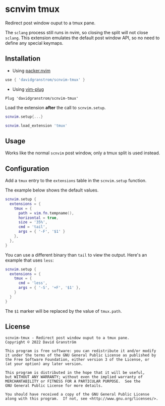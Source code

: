 # scnvim tmux

Redirect post window ouput to a tmux pane.

The `sclang` process still runs in nvim, so closing the split will not close
`sclang`. This extension emulates the default post window API, so no need to
define any special keymaps.

## Installation

* Using [packer.nvim](https://github.com/wbthomason/packer.nvim)

```lua
use { 'davidgranstrom/scnvim-tmux' }
```

* Using [vim-plug](https://github.com/junegunn/vim-plug)

```vim
Plug 'davidgranstrom/scnvim-tmux'
```

Load the extension **after** the call to `scnvim.setup`.

```lua
scnvim.setup{...}

scnvim.load_extension 'tmux'
```

## Usage

Works like the normal `scnvim` post window, only a tmux split is used instead.

## Configuration

Add a `tmux` entry to the `extensions` table in the `scnvim.setup` function.

The example below shows the default values.

```lua
scnvim.setup {
  extensions = {
    tmux = {
      path = vim.fn.tempname(),
      horizontal = true,
      size = '35%',
      cmd = 'tail',
      args = { '-F', '$1' }
    },
  },
}
```

You can use a different binary than `tail` to view the output. Here's an example that uses `less`:

```lua
scnvim.setup {
  extensions = {
    tmux = {
      cmd = 'less',
      args = { '-S', '+F', '$1' },
    }
  }
}
```

The `$1` marker will be replaced by the value of `tmux.path`.

## License

```
scnvim-tmux - Redirect post window ouput to a tmux pane.
Copyright © 2022 David Granström

This program is free software: you can redistribute it and/or modify
it under the terms of the GNU General Public License as published by
the Free Software Foundation, either version 3 of the License, or
(at your option) any later version.

This program is distributed in the hope that it will be useful,
but WITHOUT ANY WARRANTY; without even the implied warranty of
MERCHANTABILITY or FITNESS FOR A PARTICULAR PURPOSE.  See the
GNU General Public License for more details.

You should have received a copy of the GNU General Public License
along with this program.  If not, see <http://www.gnu.org/licenses/>.
```

